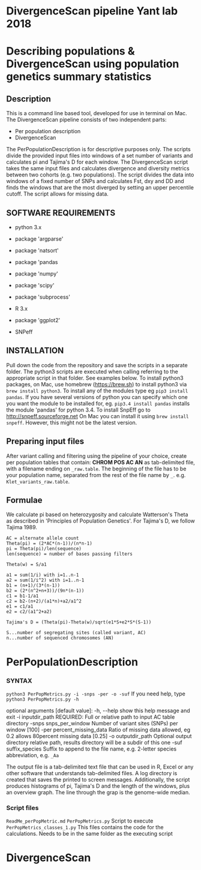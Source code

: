 # DivergenceScan pipeline Yant lab 2018
# Describing populations & DivergenceScan using population genetics summary statistics

## Description
This is a command line based tool, developed for use in terminal on Mac.
The DivergenceScan pipeline consists of two independent parts: 
- Per population description
- DivergenceScan

The PerPopulationDescription is for descriptive purposes only. The scripts divide the provided
input files into windows of a set number of variants and calculates pi and Tajima's D for each
window.
The DivergenceScan script takes the same input files and calculates divergence and diversity
metrics between two cohorts (e.g. two populations). The script divides the data into windows
of a fixed number of SNPs and calculates Fst, dxy and DD and finds the windows that are the 
most diverged by setting an upper percentile cutoff. The script allows for missing data.


## SOFTWARE REQUIREMENTS
- python 3.x
 - package 'argparse'
 - package 'natsort'
 - package 'pandas
 - package 'numpy'
 - package 'scipy'
 - package 'subprocess'

- R 3.x
 - package 'ggplot2'
	
- SNPeff
	
## INSTALLATION
Pull down the code from the repository and save the scripts in a separate folder. The python3
scripts are executed when calling referring to the appropriate script in that folder. See
examples below.
To install python3 packages, on Mac, use homebrew (https://brew.sh) to install python3 via
`brew install python3`. To install any of the modules type eg `pip3 install pandas`. If you have several 
versions of python you can specify which one you want the module to be installed for, 
eg. `pip3.4 install pandas` installs the module 'pandas' for python 3.4.
To install SnpEff go to http://snpeff.sourceforge.net
On Mac you can install it using `brew install snpeff`. However, this might not be the latest version.


## Preparing input files
After variant calling and filtering using the pipeline of your choice, create per population
tables that contain:
**CHROM	POS	AC	AN**
as tab-delimited file, with a filename ending on `_raw.table`. The beginning of the file
has to be your population name, separated from the rest of the file name by `_`.
e.g. `Klet_variants_raw.table`.


## Formulae
We calculate pi based on heterozygosity and calculate Watterson's Theta as described in
'Principles of Population Genetics'. For Tajima's D, we follow Tajima 1989.
```
AC = alternate allele count
Theta(pi) = (2*AC*(n-1))/(n*n-1)
pi = Theta(pi)/len(sequence)
len(sequence) = number of bases passing filters

Theta(w) = S/a1

a1 = sum(1/i) with i=1..n-1
a2 = sum(1/i^2) with i=1..n-1
b1 = (n+1)/(3*(n-1))
b2 = (2*(n^2+n+3))/(9n*(n-1))
c1 = b1-1/a1
c2 = b2-(n+2)/(a1*n)+a2/a1^2
e1 = c1/a1
e2 = c2/(a1^2+a2)

Tajima's D = (Theta(pi)-Theta(w)/sqrt(e1*S+e2*S*(S-1))

S...number of segregating sites (called variant, AC)
n...number of sequenced chromosomes (AN)
```


# PerPopulationDescription
### SYNTAX
`python3 PerPopMetrics.py -i -snps -per -o -suf`
If you need help, type
`python3 PerPopMetrics.py -h`

optional arguments [default value]:
  -h, --help           	 	show this help message and exit
  -i inputdir_path     	 	REQUIRED: Full or relative path to input AC table directory
  -snps snps_per_window 	Number of variant sites (SNPs) per window [100]
  -per percent_missing_data	Ratio of missing data allowed, eg 0.2 allows 80percent missing data [0.25]
  -o outputdir_path     	Optional output directory relative path, results directory will be a subdir of this one
  -suf suffix_species   	Suffix to append to the file name, e.g. 2-letter species abbreviation, e.g. `_Aa`


The output file is a tab-delimited text file that can be used in R, Excel or any other 
software that understands tab-delimited files.
A log directory is created that saves the printed to screen messages.
Additionally, the script produces histograms of pi, Tajima's D and the length of the 
windows, plus an overview graph. The line through the grap is the genome-wide median.


### Script files
`ReadMe_perPopMetric.md`
`PerPopMetrics.py`				Script to execute
`PerPopMetrics_classes_1.py`		This files contains the code for the calculations. Needs to be in the same folder as the executing script


# DivergenceScan